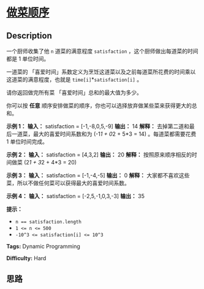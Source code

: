# [做菜顺序][title]

## Description

一个厨师收集了他 `n` 道菜的满意程度 `satisfaction` ，这个厨师做出每道菜的时间都是 1 单位时间。

一道菜的 「喜爱时间」系数定义为烹饪这道菜以及之前每道菜所花费的时间乘以这道菜的满意程度，也就是 `time[i]`*`satisfaction[i]` 。

请你返回做完所有菜 「喜爱时间」总和的最大值为多少。

你可以按  **任意**  顺序安排做菜的顺序，你也可以选择放弃做某些菜来获得更大的总和。



**示例 1：**
            **输入：** satisfaction = [-1,-8,0,5,-9]    **输出：** 14    **解释：** 去掉第二道和最后一道菜，最大的喜爱时间系数和为 (-1*1 + 0*2 + 5*3 = 14) 。每道菜都需要花费 1 单位时间完成。

**示例 2：**
            **输入：** satisfaction = [4,3,2]    **输出：** 20    **解释：** 按照原来顺序相反的时间做菜 (2*1 + 3*2 + 4*3 = 20)    

**示例 3：**
            **输入：** satisfaction = [-1,-4,-5]    **输出：** 0    **解释：** 大家都不喜欢这些菜，所以不做任何菜可以获得最大的喜爱时间系数。    

**示例 4：**
            **输入：** satisfaction = [-2,5,-1,0,3,-3]    **输出：** 35    



**提示：**

  * `n == satisfaction.length`
  * `1 <= n <= 500`
  * `-10^3 <= satisfaction[i] <= 10^3`


**Tags:** Dynamic Programming

**Difficulty:** Hard

## 思路

[title]: https://leetcode-cn.com/problems/reducing-dishes
